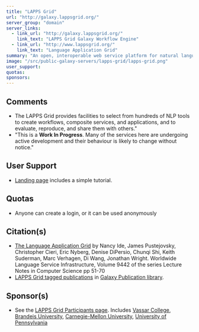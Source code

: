 ```yaml
---
title: "LAPPS Grid"
url: "http://galaxy.lappsgrid.org/"
server_group: "domain"
server_links: 
  - link_url: "http://galaxy.lappsgrid.org/"
    link_text: "LAPPS Grid Galaxy Workflow Engine"
  - link_url: "http://www.lappsgrid.org/"
    link_text: "Language Application Grid"
summary: "An open, interoperable web service platform for natural language processing (NLP) research and development.  "
image: "/src/public-galaxy-servers/lapps-grid/lapps-grid.png"
user_support: 
quotas: 
sponsors: 
---
```


## Comments

* The LAPPS Grid provides facilities to select from hundreds of NLP tools to create workflows, composite services, and applications, and to evaluate, reproduce, and share them with others."
* "This is a **Work In Progress**. Many of the services here are undergoing active development and their behaviour is likely to change without notice."

## User Support

* [Landing page](http://galaxy.lappsgrid.org/) includes a simple tutorial.

## Quotas

* Anyone can create a login, or it can be used anonymously

## Citation(s)

* [The Language Application Grid](http://link.springer.com/chapter/10.1007/978-3-319-31468-6_4) by Nancy Ide, James Pustejovsky, Christopher Cieri, Eric Nyberg, Denise DiPersio, Chunqi Shi, Keith Suderman, Marc Verhagen, Di Wang, Jonathan Wright. Worldwide Language Service Infrastructure, Volume 9442 of the series Lecture Notes in Computer Science pp 51-70
* [LAPPS Grid tagged publications](https://www.zotero.org/groups/1732893/galaxy/items/tag/%3ELAPPS%20Grid) in [Galaxy Publication library](/src/publication-library/index.md).


## Sponsor(s)

* See the [LAPPS Grid Participants page](http://www.lappsgrid.org/participants/).  Includes [Vassar College](http://www.cs.vassar.edu/), [Brandeis University](http://www.cs.brandeis.edu/), [Carnegie-Mellon University](http://www.lti.cs.cmu.edu/), [University of Pennsylvania](http://www.ldc.upenn.edu/)
